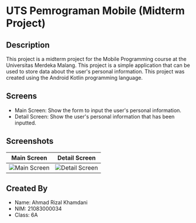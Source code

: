 <!-- Create Readme about this Project Midterm -->
# UTS Pemrograman Mobile (Midterm Project)

## Description
This project is a midterm project for the Mobile Programming course at the Universitas Merdeka Malang. This project is a simple application that can be used to store data about the user's personal information. This project was created using the Android Kotlin programming language.

## Screens
- Main Screen: Show the form to input the user's personal information.
- Detail Screen: Show the user's personal information that has been inputted.

## Screenshots
<!-- table of two row and two column -->
| Main Screen | Detail Screen |
| --- | --- |
| ![Main Screen](https://imgur.com/ez9uuLe.png) | ![Detail Screen](https://imgur.com/yjvFr6V.png) |

## Created By
- Name: Ahmad Rizal Khamdani
- NIM: 21083000034
- Class: 6A

